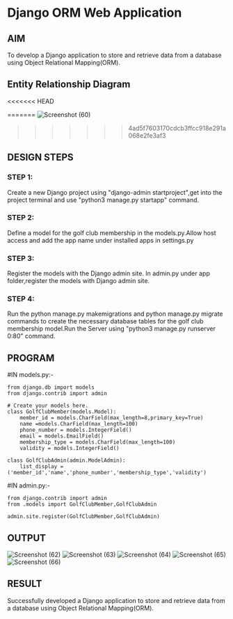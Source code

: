 # Django ORM Web Application

## AIM
To develop a Django application to store and retrieve data from a database using Object Relational Mapping(ORM).

## Entity Relationship Diagram
<<<<<<< HEAD
 
=======
![Screenshot (60)](https://user-images.githubusercontent.com/118343379/207867577-fe26a3c6-45a7-44c2-bd5a-d7dafd8e5ced.png)


>>>>>>> 4ad5f7603170cdcb3ffcc918e291a068e2fe3af3
## DESIGN STEPS

### STEP 1:

Create a new Django project using  "django-admin startproject",get into the project terminal  and use "python3 manage.py startapp" command.
 
### STEP 2:

Define a model for the golf club membership in the models.py.Allow host access and add the app name under installed apps in settings.py

### STEP 3:

Register the models with the Django admin site. In admin.py under app folder,register the models with Django admin site.


### STEP 4:

Run the python manage.py makemigrations and python manage.py migrate commands to create the necessary database tables for the golf club membership model.Run the Server using "python3 manage.py runserver 0:80" command.


## PROGRAM

#IN models.py:-
```
from django.db import models
from django.contrib import admin

# Create your models here.
class GolfClubMember(models.Model):
    member_id = models.CharField(max_length=8,primary_key=True)
    name =models.CharField(max_length=100)
    phone_number = models.IntegerField()
    email = models.EmailField()
    membership_type = models.CharField(max_length=100)
    validity = models.IntegerField()

class GolfClubAdmin(admin.ModelAdmin):
    list_display = ('member_id','name','phone_number','membership_type','validity')
 ```

#IN admin.py:-
```
from django.contrib import admin
from .models import GolfClubMember,GolfClubAdmin

admin.site.register(GolfClubMember,GolfClubAdmin)
```


## OUTPUT

![Screenshot (62)](https://user-images.githubusercontent.com/118343379/208137890-4c11d1d6-35d7-42fd-908e-27b140887060.png)
![Screenshot (63)](https://user-images.githubusercontent.com/118343379/208137977-b1a0c0f4-2f97-46b4-88be-98fbf765a279.png)
![Screenshot (64)](https://user-images.githubusercontent.com/118343379/208138078-302d2d6f-0805-43e4-9a31-bdae14142a07.png)
![Screenshot (65)](https://user-images.githubusercontent.com/118343379/208138134-bfd853ad-48c1-4975-a931-5b857f8c753e.png)
![Screenshot (66)](https://user-images.githubusercontent.com/118343379/208138177-0a0546de-0894-4319-8261-7279687071f3.png)




## RESULT

Successfully developed a Django application to store and retrieve data from a database using Object Relational Mapping(ORM).
